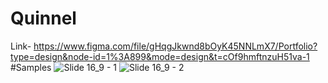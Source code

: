 # Quinnel
Link- https://www.figma.com/file/gHqgJkwnd8bOyK45NNLmX7/Portfolio?type=design&node-id=1%3A899&mode=design&t=cOf9hmftnzuH51va-1
#Samples
![Slide 16_9 - 1](https://github.com/swapno-github/FigmaProjects/assets/108092606/2c8a51f4-0c0f-459d-b6d5-51733b44bf55)
![Slide 16_9 - 2](https://github.com/swapno-github/FigmaProjects/assets/108092606/4f86ba1d-e64b-488f-897d-7735c59f67ff)
